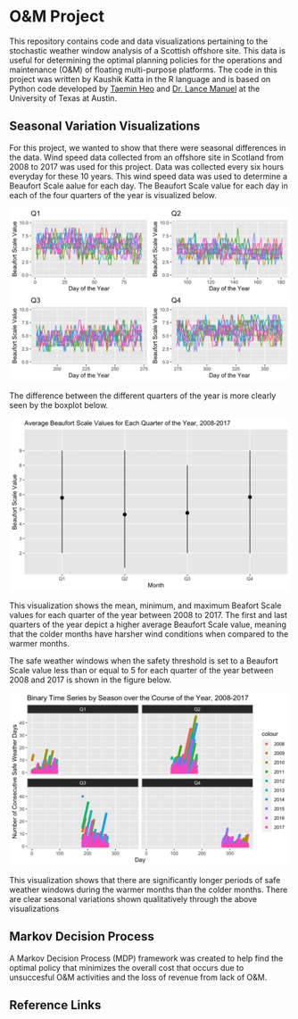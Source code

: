 # O&M Project
  This repository contains code and data visualizations pertaining to the stochastic weather window analysis of a Scottish offshore site. This data is useful for determining the optimal planning policies for the operations and maintenance (O&M) of floating multi-purpose platforms. The code in this project was written by Kaushik Katta in the R language and is based on Python code developed by [Taemin Heo](http://taeminheo.com) and [Dr. Lance Manuel](https://lancemanuel.netlify.app/) at the University of Texas at Austin.

## Seasonal Variation Visualizations
  For this project, we wanted to show that there were seasonal differences in the data. Wind speed data collected from an offshore site in Scotland from 2008 to 2017 was used for this project. Data was collected every six hours everyday for these 10 years. This wind speed data was used to determine a Beaufort Scale aalue for each day. The Beaufort Scale value for each day in each of the four quarters of the year is visualized below.

  ![BeaufortByQuarter](/images/BeaufortByQuarter.png)

  The difference between the different quarters of the year is more clearly seen by the boxplot below.
 
 ![BeaufortBoxPlot](/images/BeaufortBoxPlot.png)

  This visualization shows the mean, minimum, and maximum Beafort Scale values for each quarter of the year between 2008 to 2017. The first and last quarters of the year depict a higher average Beaufort Scale value, meaning that the colder months have harsher wind conditions when compared to the warmer months.

  The safe weather windows when the safety threshold is set to a Beaufort Scale value less than or equal to 5 for each quarter of the year between 2008 and 2017 is shown in the figure below.
  
  ![BinaryTimeSeriesQuarter](/images/BinaryTimeSeriesQuarter.png)
  
  This visualization shows that there are significantly longer periods of safe weather windows during the warmer months than the colder months. There are clear seasonal variations shown qualitatively through the above visualizations
  
## Markov Decision Process
A Markov Decision Process (MDP) framework was created to help find the optimal policy that minimizes the overall cost that occurs due to unsuccesful O&M activities and the loss of revenue from lack of O&M.

## Reference Links
